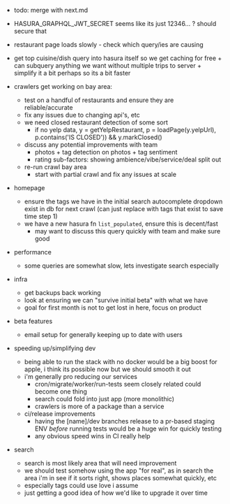 - todo: merge with next.md
- HASURA_GRAPHQL_JWT_SECRET seems like its just 12346... ? should secure that
- restaurant page loads slowly - check which query/ies are causing
- get top cuisine/dish query into hasura itself so we get caching for free + can subquery anything we want without multiple trips to server + simplify it a bit perhaps so its a bit faster

- crawlers get working on bay area:
  - test on a handful of restaurants and ensure they are reliable/accurate
  - fix any issues due to changing api's, etc
  - we need closed restaurant detection of some sort
    - if no yelp data, y = getYelpRestaurant, p = loadPage(y.yelpUrl), p.contains('IS CLOSED')) && y.markClosed()
  - discuss any potential improvements with team
    - photos + tag detection on photos + tag sentiment
    - rating sub-factors: showing ambience/vibe/service/deal split out
  - re-run crawl bay area
    - start with partial crawl and fix any issues at scale

- homepage
  - ensure the tags we have in the initial search autocomplete dropdown exist in db for next crawl (can just replace with tags that exist to save time step 1)
  - we have a new hasura fn `list_populated`, ensure this is decent/fast
    - may want to discuss this query quickly with team and make sure good

- performance
  - some queries are somewhat slow, lets investigate search especially

- infra
  - get backups back working
  - look at ensuring we can "survive initial beta" with what we have
  - goal for first month is not to get lost in here, focus on product

- beta features
  - email setup for generally keeping up to date with users

- speeding up/simplifying dev
  - being able to run the stack with no docker would be a big boost for apple, i think its possible now but we should smooth it out
  - i'm generally pro reducing our services
    - cron/migrate/worker/run-tests seem closely related could become one thing
    - search could fold into just app (more monolithic)
    - crawlers is more of a package than a service
  - ci/release improvements
    - having the [name]/dev branches release to a pr-based staging ENV *before* running tests would be a huge win for quickly testing
    - any obvious speed wins in CI really help

- search
  - search is most likely area that will need improvement
  - we should test somehow using the app "for real", as in search the area i'm in see if it sorts right, shows places somewhat quickly, etc
  - especially tags could use love i assume
  - just getting a good idea of how we'd like to upgrade it over time
